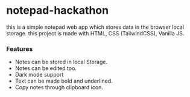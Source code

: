 # notepad-hackathon

this is a simple notepad web app which stores data in the browser local storage. this project is made with HTML, CSS (TailwindCSS), Vanilla JS.
### Features
<ul>
<li>Notes can be stored in local Storage.
<li>Notes can be edited too.
<li>Dark mode support
<li>Text can be made bold and underlined.
<li>Copy notes through clipboard icon.
</ul>



###